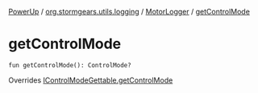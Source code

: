 [PowerUp](../../index.md) / [org.stormgears.utils.logging](../index.md) / [MotorLogger](index.md) / [getControlMode](./get-control-mode.md)

# getControlMode

`fun getControlMode(): ControlMode?`

Overrides [IControlModeGettable.getControlMode](../../org.stormgears.utils.decoupling/-i-talon-java-helpers/__-d-o_-n-o-t_-u-s-e_-o-r_-y-o-u_-w-i-l-l_-b-e_-f-i-r-e-d/-i-control-mode-gettable/get-control-mode.md)

